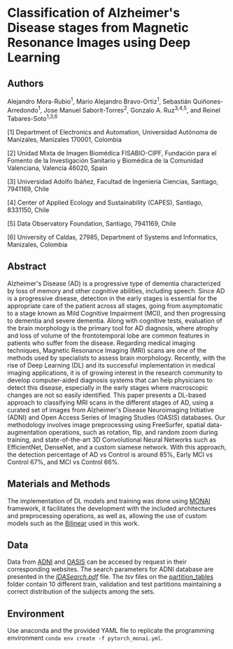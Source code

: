 # Classification of Alzheimer's Disease stages from Magnetic Resonance Images using Deep Learning

## Authors
Alejandro Mora-Rubio<sup>1</sup>, Mario Alejandro Bravo-Ortiz<sup>1</sup>, Sebastián Quiñones-Arredondo<sup>1</sup>, Jose Manuel Saborit-Torres<sup>2</sup>, Gonzalo A. Ruz<sup>3,4,5</sup>, and Reinel Tabares-Soto<sup>1,3,6</sup>

[1] Department of Electronics and Automation, Universidad Autónoma de Manizales, Manizales 170001, Colombia

[2] Unidad Mixta de Imagen Biomédica FISABIO-CIPF, Fundación para el Fomento de la Investigación Sanitario y Biomédica de la Comunidad Valenciana, Valencia 46020, Spain

[3] Universidad Adolfo Ibáñez, Facultad de Ingeniería Ciencias, Santiago, 7941169, Chile

[4] Center of Applied Ecology and Sustainability (CAPES), Santiago, 8331150, Chile

[5] Data Observatory Foundation, Santiago, 7941169, Chile

[6] University of Caldas, 27985, Department of Systems and Informatics, Manizales, Colombia

## Abstract 
Alzheimer's Disease (AD) is a progressive type of dementia characterized by loss of memory and other cognitive abilities, including speech. Since AD is a progressive disease, detection in the early stages is essential for the appropriate care of the patient across all stages, going from asymptomatic to a stage known as Mild Cognitive Impairment (MCI), and then progressing to dementia and severe dementia. Along with cognitive tests, evaluation of the brain morphology is the primary tool for AD diagnosis, where atrophy and loss of volume of the frontotemporal lobe are common features in patients who suffer from the disease. Regarding medical imaging techniques, Magnetic Resonance Imaging (MRI) scans are one of the methods used by specialists to assess brain morphology. Recently, with the rise of Deep Learning (DL) and its successful implementation in medical imaging applications, it is of growing interest in the research community to develop computer-aided diagnosis systems that can help physicians to detect this disease, especially in the early stages where macroscopic changes are not so easily identified. This paper presents a DL-based approach to classifying MRI scans in the different stages of AD, using a curated set of images from Alzheimer's Disease Neuroimaging Initiative (ADNI) and Open Access Series of Imaging Studies (OASIS) databases. Our methodology involves image preprocessing using FreeSurfer, spatial data-augmentation operations, such as rotation, flip, and random zoom during training, and state-of-the-art 3D Convolutional Neural Networks such as EfficientNet, DenseNet, and a custom siamese network. With this approach, the detection percentage of AD vs Control is around 85\%, Early MCI vs Control 67\%, and MCI vs Control 66\%.

## Materials and Methods
The implementation of DL models and training was done using [MONAI](https://docs.monai.io/en/stable) framework, it facilitates the development with the included architectures and preprocessing operations, as well as, allowing the use of custom models such as the [Bilinear](models/bilinear3D.py) used in this work.

## Data
Data from [ADNI](https://adni.loni.usc.edu) and [OASIS](https://www.oasis-brains.org) can be accesed by request in their corresponding websites. The search parameters for ADNI database are presented in the [_IDASearch.pdf_](partition_tables/IDASearch.pdf) file. The *tsv* files on the [partition_tables](partition_tables/) folder contain 10 different train, validation and test partitions maintaining a correct distribution of the subjects among the sets.

## Environment
Use anaconda and the provided YAML file to replicate the programming environment `conda env create -f pytorch_monai.yml`.